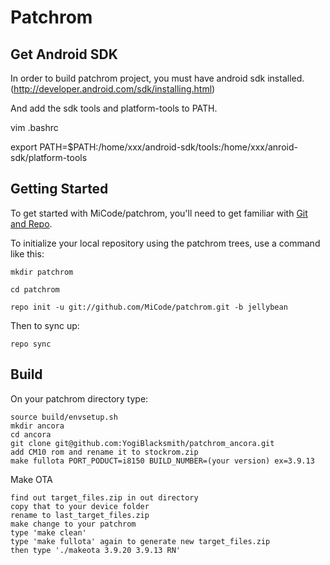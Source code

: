 Patchrom
===========

Get Android SDK
----------------

In order to build patchrom project, you must have android sdk installed.(http://developer.android.com/sdk/installing.html)

And add the sdk tools and platform-tools to PATH.

vim .bashrc

export PATH=$PATH:/home/xxx/android-sdk/tools:/home/xxx/anroid-sdk/platform-tools

Getting Started
---------------

To get started with MiCode/patchrom, you'll need to get
familiar with [Git and Repo](http://source.android.com/download/using-repo).

To initialize your local repository using the patchrom trees, use a command like this:

    mkdir patchrom

    cd patchrom

    repo init -u git://github.com/MiCode/patchrom.git -b jellybean

Then to sync up:

    repo sync

Build
--------

On your patchrom directory type:

    source build/envsetup.sh    
    mkdir ancora
    cd ancora
    git clone git@github.com:YogiBlacksmith/patchrom_ancora.git
    add CM10 rom and rename it to stockrom.zip
    make fullota PORT_PODUCT=i8150 BUILD_NUMBER=(your version) ex=3.9.13
    
Make OTA

    find out target_files.zip in out directory
    copy that to your device folder
    rename to last_target_files.zip
    make change to your patchrom
    type 'make clean'
    type 'make fullota' again to generate new target_files.zip
    then type './makeota 3.9.20 3.9.13 RN'
    
